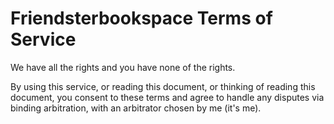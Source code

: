 # Friendsterbookspace Terms of Service
We have all the rights and you have none of the rights.

By using this service, or reading this document, or thinking of reading this
document, you consent to these terms and agree to handle any disputes via binding
arbitration, with an arbitrator chosen by me (it's me).
